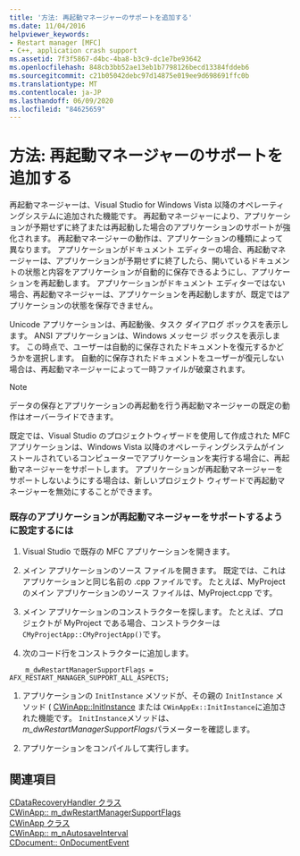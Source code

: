 ```yaml
---
title: '方法: 再起動マネージャーのサポートを追加する'
ms.date: 11/04/2016
helpviewer_keywords:
- Restart manager [MFC]
- C++, application crash support
ms.assetid: 7f3f5867-d4bc-4ba8-b3c9-dc1e7be93642
ms.openlocfilehash: 848cb3bb52ae13eb1b7798126becd13384fddeb6
ms.sourcegitcommit: c21b05042debc97d14875e019ee9d698691ffc0b
ms.translationtype: MT
ms.contentlocale: ja-JP
ms.lasthandoff: 06/09/2020
ms.locfileid: "84625659"
---
```

# <a name="how-to-add-restart-manager-support"></a>方法: 再起動マネージャーのサポートを追加する

再起動マネージャーは、Visual Studio for Windows Vista 以降のオペレーティングシステムに追加された機能です。 再起動マネージャーにより、アプリケーションが予期せずに終了または再起動した場合のアプリケーションのサポートが強化されます。 再起動マネージャーの動作は、アプリケーションの種類によって異なります。 アプリケーションがドキュメント エディターの場合、再起動マネージャーは、アプリケーションが予期せずに終了したら、開いているドキュメントの状態と内容をアプリケーションが自動的に保存できるようにし、アプリケーションを再起動します。 アプリケーションがドキュメント エディターではない場合、再起動マネージャーは、アプリケーションを再起動しますが、既定ではアプリケーションの状態を保存できません。

Unicode アプリケーションは、再起動後、タスク ダイアログ ボックスを表示します。 ANSI アプリケーションは、Windows メッセージ ボックスを表示します。 この時点で、ユーザーは自動的に保存されたドキュメントを復元するかどうかを選択します。 自動的に保存されたドキュメントをユーザーが復元しない場合は、再起動マネージャーによって一時ファイルが破棄されます。

> [!NOTE]
> データの保存とアプリケーションの再起動を行う再起動マネージャーの既定の動作はオーバーライドできます。

既定では、Visual Studio のプロジェクトウィザードを使用して作成された MFC アプリケーションは、Windows Vista 以降のオペレーティングシステムがインストールされているコンピューターでアプリケーションを実行する場合に、再起動マネージャーをサポートします。 アプリケーションが再起動マネージャーをサポートしないようにする場合は、新しいプロジェクト ウィザードで再起動マネージャーを無効にすることができます。

### <a name="to-add-support-for-the-restart-manager-to-an-existing-application"></a>既存のアプリケーションが再起動マネージャーをサポートするように設定するには

1. Visual Studio で既存の MFC アプリケーションを開きます。

1. メイン アプリケーションのソース ファイルを開きます。 既定では、これはアプリケーションと同じ名前の .cpp ファイルです。 たとえば、MyProject のメイン アプリケーションのソース ファイルは、MyProject.cpp です。

1. メイン アプリケーションのコンストラクターを探します。 たとえば、プロジェクトが MyProject である場合、コンストラクターは `CMyProjectApp::CMyProjectApp()`です。

1. 次のコード行をコンストラクターに追加します。

```
    m_dwRestartManagerSupportFlags = AFX_RESTART_MANAGER_SUPPORT_ALL_ASPECTS;
```

1. アプリケーションの `InitInstance` メソッドが、その親の `InitInstance` メソッド ( [CWinApp::InitInstance](reference/cwinapp-class.md#initinstance) または `CWinAppEx::InitInstance`に追加された機能です。 `InitInstance`メソッドは、 *m_dwRestartManagerSupportFlags*パラメーターを確認します。

1. アプリケーションをコンパイルして実行します。

## <a name="see-also"></a>関連項目

[CDataRecoveryHandler クラス](reference/cdatarecoveryhandler-class.md)<br/>
[CWinApp:: m_dwRestartManagerSupportFlags](reference/cwinapp-class.md#m_dwrestartmanagersupportflags)<br/>
[CWinApp クラス](reference/cwinapp-class.md)<br/>
[CWinApp:: m_nAutosaveInterval](reference/cwinapp-class.md#m_nautosaveinterval)<br/>
[CDocument:: OnDocumentEvent](reference/cdocument-class.md#ondocumentevent)
